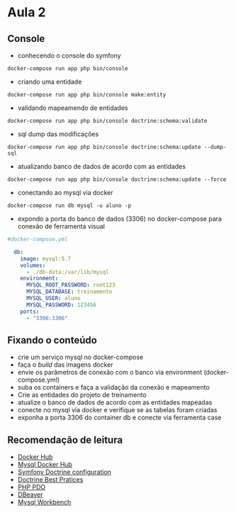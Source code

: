 # Aula 2

## Console
- conhecendo o console do symfony
```
docker-compose run app php bin/console
```

- criando uma entidade
```
docker-compose run app php bin/console make:entity
```

- validando mapeamendo de entidades
```
docker-compose run app php bin/console doctrine:schema:validate
```

- sql dump das modificações
```
docker-compose run app php bin/console doctrine:schema:update --dump-sql
```

- atualizando banco de dados de acordo com as entidades
```
docker-compose run app php bin/console doctrine:schema:update --force
```

- conectando ao mysql via docker
```
docker-compose run db mysql -u aluno -p
```

- expondo a porta do banco de dados (3306) no docker-compose para conexão de ferramenta visual
~~~yml
#docker-compose.yml

  db:
    image: mysql:5.7
    volumes:
      - ./db-data:/var/lib/mysql
    environment:
      MYSQL_ROOT_PASSWORD: root123
      MYSQL_DATABASE: treinamento
      MYSQL_USER: aluno
      MYSQL_PASSWORD: 123456
    ports:
      - "3306:3306"
~~~

## Fixando o conteúdo
- crie um serviço mysql no docker-compose
- faça o _build_ das imagens docker
- envie os parâmetros de conexão com o banco via environment (docker-compose.yml)
- suba os containers e faça a validação da conexão e mapeamento
- Crie as entidades do projeto de treinamento
- atualize o banco de dados de acordo com as entidades mapeadas
- conecte no mysql via docker e verifique se as tabelas foram criadas
- exponha a porta 3306 do container db e conecte via ferramenta case

## Recomendação de leitura
- [Docker Hub](https://hub.docker.com/_/mysql/)
- [Mysql Docker Hub](https://hub.docker.com/_/mysql/)
- [Symfony Doctrine configuration](https://symfony.com/doc/current/doctrine.html)
- [Doctrine Best Pratices](https://www.doctrine-project.org/projects/doctrine-orm/en/current/reference/best-practices.html#best-practices)
- [PHP PDO](http://php.net/pdo)
- [DBeaver](https://dbeaver.io/download/)
- [Mysql Workbench](https://dev.mysql.com/downloads/workbench/)